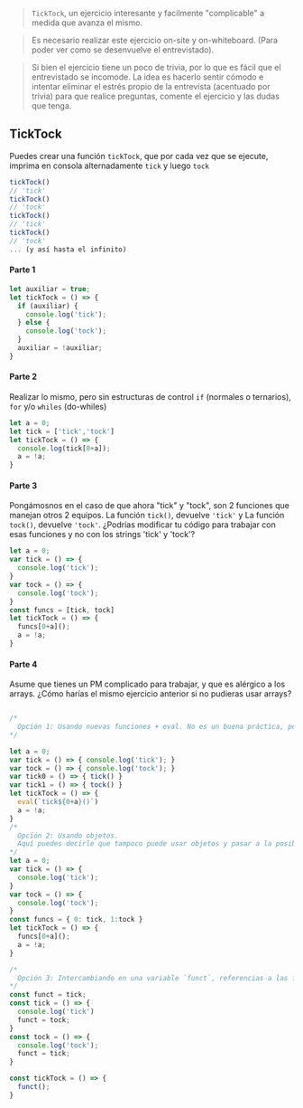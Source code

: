 > `TickTock`, un ejercicio interesante y facilmente "complicable" a medida que avanza el mismo.

> Es necesario realizar este ejercicio on-site y on-whiteboard. (Para poder ver como se desenvuelve el entrevistado).

> Si bien el ejercicio tiene un poco de trivia, por lo que es fácil que el entrevistado se incomode. La idea es hacerlo sentir cómodo e intentar eliminar el estrés propio de la entrevista (acentuado por trivia) para que realice preguntas, comente el ejercicio y las dudas que tenga.


## TickTock
Puedes crear una función `tickTock`, que por cada vez que se ejecute, imprima en consola alternadamente `tick` y luego `tock`

```javascript
tickTock()
// 'tick'
tickTock()
// 'tock'
tickTock()
// 'tick'
tickTock()
// 'tock'
... (y así hasta el infinito)

```

#### Parte 1

```javascript
let auxiliar = true;
let tickTock = () => {
  if (auxiliar) {
    console.log('tick');
  } else {
    console.log('tock');
  }
  auxiliar = !auxiliar;
}
```

#### Parte 2
Realizar lo mismo, pero sin estructuras de control `if` (normales o ternarios), `for` y/o `whiles` (do-whiles)

```javascript
let a = 0;
let tick = ['tick','tock']
let tickTock = () => {
  console.log(tick[0+a]);
  a = !a;
}
```

#### Parte 3
Pongámosnos en el caso de que ahora "tick" y "tock", son 2 funciones que manejan otros 2 equipos. La función `tick()`, devuelve `'tick'` y La función `tock()`, devuelve `'tock'`. 
¿Podrías modificar tu código para trabajar con esas funciones y no con los strings 'tick' y 'tock'?

```javascript
let a = 0;
var tick = () => {
  console.log('tick');
}
var tock = () => {
  console.log('tock');
}
const funcs = [tick, tock]
let tickTock = () => {
  funcs[0+a]();
  a = !a;
}
```

#### Parte 4
Asume que tienes un PM complicado para trabajar, y que es alérgico a los arrays.
¿Cómo harías el mismo ejercicio anterior si no pudieras usar arrays?

```javascript

/* 
  Opción 1: Usando nuevas funciones + eval. No es un buena práctica, pero soluciona el problema 
*/

let a = 0;
var tick = () => { console.log('tick'); }
var tock = () => { console.log('tock'); }
var tick0 = () => { tick() }
var tick1 = () => { tock() }
let tickTock = () => {
  eval(`tick${0+a}()`)
  a = !a;
}
/*
  Opción 2: Usando objetos.
  Aquí puedes decirle que tampoco puede usar objetos y pasar a la posible 'Opcion 3'
*/
let a = 0;
var tick = () => {
  console.log('tick');
}
var tock = () => {
  console.log('tock');
}
const funcs = { 0: tick, 1:tock }
let tickTock = () => {
  funcs[0+a]();
  a = !a;
}

/*
  Opción 3: Intercambiando en una variable `funct`, referencias a las funciones `tick` y `tock` con cada ejecución y llamando a 'funct' en la funcion `tickTock`
*/
const funct = tick;
const tick = () => {
  console.log('tick')
  funct = tock;
}
const tock = () => {
  console.log('tock');
  funct = tick;
}

const tickTock = () => {
  funct();
}
```

